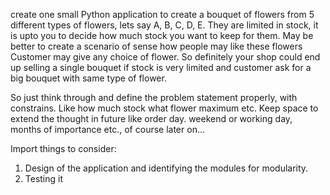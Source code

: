 create one small Python application to create a bouquet of flowers from 5 different types of flowers, 
lets say A, B, C, D, E. They are limited in stock, it is upto you to decide how much stock you 
want to keep for them. May be better to create a scenario of sense how people may like these flowers
Customer may give any choice of flower. So definitely your shop could end up selling a single bouquet 
if stock is very limited and customer ask for a big bouquet with same type of flower.

So just think through and define the problem statement properly, with constrains. 
Like how much stock what flower maximum etc. Keep space to extend the thought in future like order day. 
weekend or working day, months of importance etc., of course later on...

Import things to consider:
   1. Design of the application and identifying the modules for modularity.
   2. Testing it